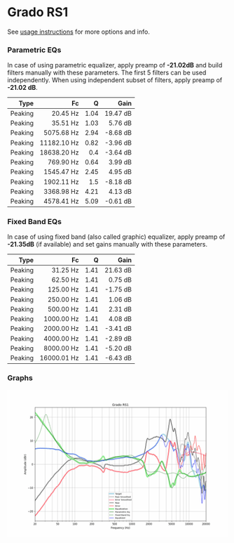 # Grado RS1
See [usage instructions](https://github.com/jaakkopasanen/AutoEq#usage) for more options and info.

### Parametric EQs
In case of using parametric equalizer, apply preamp of **-21.02dB** and build filters manually
with these parameters. The first 5 filters can be used independently.
When using independent subset of filters, apply preamp of **-21.02 dB**.

| Type    | Fc          |    Q | Gain     |
|--------:|------------:|-----:|---------:|
| Peaking | 20.45 Hz    | 1.04 | 19.47 dB |
| Peaking | 35.51 Hz    | 1.03 | 5.76 dB  |
| Peaking | 5075.68 Hz  | 2.94 | -8.68 dB |
| Peaking | 11182.10 Hz | 0.82 | -3.96 dB |
| Peaking | 18638.20 Hz | 0.4  | -3.64 dB |
| Peaking | 769.90 Hz   | 0.64 | 3.99 dB  |
| Peaking | 1545.47 Hz  | 2.45 | 4.95 dB  |
| Peaking | 1902.11 Hz  | 1.5  | -8.18 dB |
| Peaking | 3368.98 Hz  | 4.21 | 4.13 dB  |
| Peaking | 4578.41 Hz  | 5.09 | -0.61 dB |

### Fixed Band EQs
In case of using fixed band (also called graphic) equalizer, apply preamp of **-21.35dB**
(if available) and set gains manually with these parameters.

| Type    | Fc          |    Q | Gain     |
|--------:|------------:|-----:|---------:|
| Peaking | 31.25 Hz    | 1.41 | 21.63 dB |
| Peaking | 62.50 Hz    | 1.41 | 0.75 dB  |
| Peaking | 125.00 Hz   | 1.41 | -1.75 dB |
| Peaking | 250.00 Hz   | 1.41 | 1.06 dB  |
| Peaking | 500.00 Hz   | 1.41 | 2.31 dB  |
| Peaking | 1000.00 Hz  | 1.41 | 4.08 dB  |
| Peaking | 2000.00 Hz  | 1.41 | -3.41 dB |
| Peaking | 4000.00 Hz  | 1.41 | -2.89 dB |
| Peaking | 8000.00 Hz  | 1.41 | -5.20 dB |
| Peaking | 16000.01 Hz | 1.41 | -6.43 dB |

### Graphs
![](./Grado%20RS1.png)